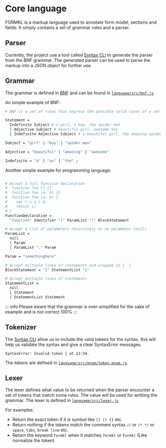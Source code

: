 # Core language

FORMKL is a markup language used to annotate form model, sections and fields. It simply contains a set of grammar rules and a parser.

## Parser

Currently, the project use a tool called [Syntax CLI](https://www.npmjs.com/package/syntax-cli) to generate the parser from the BNF grammar. The generated parser can be used to parse the markup into a JSON object for further use.

## Grammar

The grammar is defined in [BNF](https://en.wikipedia.org/wiki/Extended_Backus%E2%80%93Naur_form) and can be found in [`language/src/bnf.js`](https://github.com/formkl/formkl/blob/3543e4553c7812302bdbfa76edaaaf5b904cc6c1/language/src/bnf.js).

An simple example of BNF:

```bash
# BNF is a set of rules that express the possible valid cases of a set of keywords (tokens)

Statement =
  Indefinite Subject # a girl, a boy, the spider man
  | Adjective Subject # beautiful girl, awesome boy
  | Indefinite Adjective Subject # a beautiful girl, the amazing spider man

Subject = "girl" | "boy" | "spider man"

Adjective = "beautiful" | "amazing" | "awesome"

Indefinite = "a" | "an" | "the" ;

```

Another simple example for programming language:

```bash

# Accept a full function declaration
#  function foo () {}
#  function foo (a, b) {}
#  function foo (a, b) {
#    var c = a + b;
#    return c;
# }
FunctionDeclaration =
  "function" Identifier "(" ParamList ")" BlockStatement

# Accept a list of parameters recursively or no parameter (null)
ParamList =
  null
  | Param
  | ParamList "," Param

Param = "somethinghere"

# Accept multiple lines of statements and wrapped in {  }
BlockStatement = "{" StatementList "}"

# Accept multiple lines of statements
StatementList =
  null
  | Statement
  | StatementList Statement

```

::: info Please aware that the grammar is over-simplified for the sake of example and is not correct 100%
:::

## Tokenizer

The [Syntax CLI](https://www.npmjs.com/package/syntax-cli) allow us to include the valid tokens for the syntax, this will help us validate the syntax and give a clear SyntaxError messages.

```
SyntaxError: Invalid token { at 12:34.
```

The tokens are defined in [`language/src/enum/token.enum.js`](https://github.com/formkl/formkl/blob/3543e4553c7812302bdbfa76edaaaf5b904cc6c1/language/src/enum/token.enum.js#L1).

## Lexer

The lexer defines what value to be returned when the parser encounter a set of tokens that match some rules. The value will be used for writting the grammar. The lexer is defined in [`language/src/lexer.js`](https://github.com/formkl/formkl/blob/3543e4553c7812302bdbfa76edaaaf5b904cc6c1/language/src/lexer.js#L4)

For examples:

- Return the exact token if it is symbol like `[] () {}` etc.
- Return nothing if the tokens match the comment syntax `//` or `/* */` or `space`, `tabs`, `break line` etc.
- Return the keyword `formkl` when it matches `formkl` or `Formkl` (Like normalize the token)

